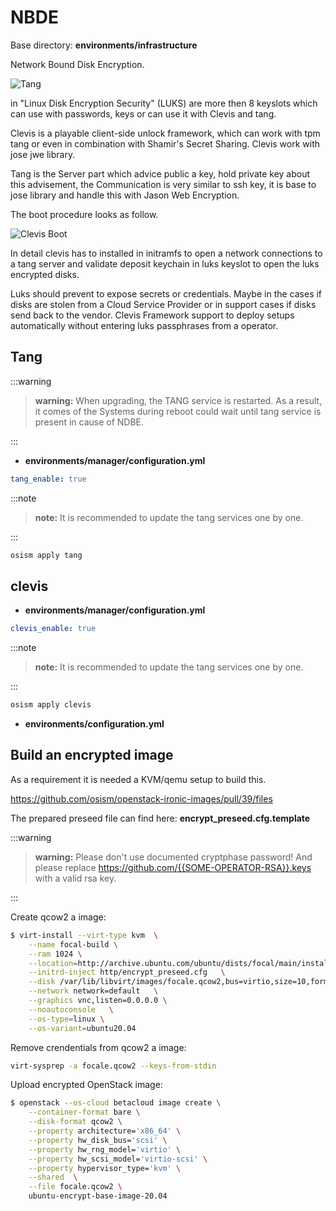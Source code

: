 # NBDE

Base directory: **environments/infrastructure**

Network Bound Disk Encryption.

![Tang](./images/nbde/tang.png)

in "Linux Disk Encryption Security" (LUKS) are more then 8 keyslots which can use with passwords, keys or can use it with Clevis
and tang.

Clevis is a playable client-side unlock framework, which can work with tpm tang or even in combination with Shamir's Secret
Sharing. Clevis work with jose jwe library.

Tang is the Server part which advice public a key, hold private key about this advisement, the Communication is very similar to
ssh key, it is base to jose library and handle this with Jason Web Encryption.

The boot procedure looks as follow.

![Clevis Boot](./images/nbde/clevis_boot.png)

In detail clevis has to installed in initramfs to open a network connections to a tang server and validate deposit keychain in
luks keyslot to open the luks encrypted disks.

Luks should prevent to expose secrets or credentials. Maybe in the cases if disks are stolen from a Cloud Service Provider or in
support cases if disks send back to the vendor. Clevis Framework support to deploy setups automatically without entering luks
passphrases from a operator.

## Tang

:::warning

>**warning:** When upgrading, the TANG service is restarted. As a result, it comes of the Systems during reboot could wait until
>tang service is present in cause of NDBE.

:::

* **environments/manager/configuration.yml**

```yaml
tang_enable: true
```

:::note

>**note:** It is recommended to update the tang services one by one.

:::

```sh
osism apply tang
```

## clevis

* **environments/manager/configuration.yml**

```yaml
clevis_enable: true
```

:::note

>**note:** It is recommended to update the tang services one by one.

:::

```sh
osism apply clevis
```

* **environments/configuration.yml**

## Build an encrypted image

As a requirement it is needed a KVM/qemu setup to build this.

<https://github.com/osism/openstack-ironic-images/pull/39/files>

The prepared preseed file can find here: **encrypt_preseed.cfg.template**

:::warning

>**warning:** Please don't use documented cryptphase password!
>And please replace <https://github.com/{{SOME-OPERATOR-RSA}}.keys> with a valid rsa key.

:::

Create qcow2 a image:

```sh
$ virt-install --virt-type kvm  \
    --name focal-build \
    --ram 1024 \
    --location=http://archive.ubuntu.com/ubuntu/dists/focal/main/installer-amd64 \
    --initrd-inject http/encrypt_preseed.cfg   \
    --disk /var/lib/libvirt/images/focale.qcow2,bus=virtio,size=10,format=qcow2 \
    --network network=default   \
    --graphics vnc,listen=0.0.0.0 \
    --noautoconsole   \
    --os-type=linux \
    --os-variant=ubuntu20.04
```

Remove crendentials from qcow2 a image:

```sh
virt-sysprep -a focale.qcow2 --keys-from-stdin
```

Upload encrypted OpenStack image:

```sh
$ openstack --os-cloud betacloud image create \
    --container-format bare \
    --disk-format qcow2 \
    --property architecture='x86_64' \
    --property hw_disk_bus='scsi' \
    --property hw_rng_model='virtio' \
    --property hw_scsi_model='virtio-scsi' \
    --property hypervisor_type='kvm' \
    --shared  \
    --file focale.qcow2 \
    ubuntu-encrypt-base-image-20.04
```
